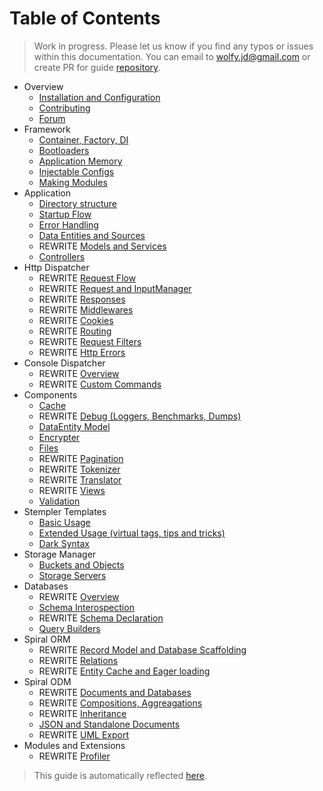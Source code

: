 # Table of Contents
> Work in progress. Please let us know if you find any typos or issues within this documentation. You can email to [wolfy.jd@gmail.com](mailto:wolfy.jd@gmail.com) or create PR for guide [repository](https://github.com/spiral/guide).

* Overview
    * [Installation and Configuration](installation.md)
    * [Contributing](contributing.md)
    * [Forum](https://groups.google.com/forum/#!forum/spiral-framework)
* Framework
    * [Container, Factory, DI](framework/container.md)
    * [Bootloaders](framework/bootloaders.md)
    * [Application Memory](framework/memory.md)
    * [Injectable Configs](framework/configs.md)
    * [Making Modules](framework/modules.md)
* Application
    * [Directory structure](application/directories.md)
    * [Startup Flow](application/startup.md)
    * [Error Handling](application/errors.md)
    * [Data Entities and Sources](application/entities.md)
    * REWRITE [Models and Services](application/services.md)
    * [Controllers](application/controllers.md)
* Http Dispatcher
    * REWRITE [Request Flow](http/flow.md)
    * REWRITE [Request and InputManager](http/input.md)
    * REWRITE [Responses](http/responses.md)
    * REWRITE [Middlewares](http/middlewares.md)
    * REWRITE [Cookies](http/cookies.md)
    * REWRITE [Routing](http/routing.md)
    * REWRITE [Request Filters](http/filters.md)
    * REWRITE [Http Errors](http/errors.md)
* Console Dispatcher
    * REWRITE [Overview](console/commands.md)
    * REWRITE [Custom Commands](console/scaffolding.md)
* Components
    * [Cache](components/cache.md)
    * REWRITE [Debug (Loggers, Benchmarks, Dumps)](components/debug.md)
    * [DataEntity Model](components/entity.md)
    * [Encrypter](components/encrypter.md)
    * [Files](components/files.md)
    * REWRITE [Pagination](components/pagination.md)
    * REWRITE [Tokenizer](components/tokenizer.md)
    * REWRITE [Translator](components/translator.md)
    * REWRITE [Views](components/views.md)
    * [Validation](components/validation.md)
* Stempler Templates
    * [Basic Usage](stempler/basics.md)
    * [Extended Usage (virtual tags, tips and tricks)](stempler/expert.md)
    * [Dark Syntax](stempler/dark.md)
* Storage Manager
    * [Buckets and Objects](storage/overview.md)
    * [Storage Servers](storage/servers.md)
* Databases
    * REWRITE [Overview](database/overview.md)
    * [Schema Interospection](database/introspection.md)
    * REWRITE [Schema Declaration](database/declaration.md)
    * [Query Builders](database/builders.md)
* Spiral ORM
    * REWRITE [Record Model and Database Scaffolding](orm/basics.md)
    * REWRITE [Relations](orm/relations.md)
    * REWRITE [Entity Cache and Eager loading](orm/loading.md)
* Spiral ODM
    * REWRITE [Documents and Databases](odm/basics.md)
    * REWRITE [Compositions, Aggreagations](odm/oop.md)
    * REWRITE [Inheritance](odm/inheritance.md)
    * [JSON and Standalone Documents](odm/standalone.md)
    * REWRITE [UML Export](odm/uml.md)
* Modules and Extensions
    * REWRITE [Profiler](modules/profiler.md)

> This guide is automatically reflected [here](put-prod-url).
